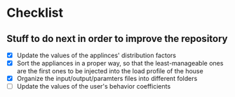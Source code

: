 # Checklist

## Stuff to do next in order to improve the repository

*[x] Update the values of the applinces' distribution factors
*[x] Sort the appliances in a proper way, so that the least-manageable ones are the first ones to be injected into the load profile of the house
*[x] Organize the input/output/paramters files into different folders
*[ ] Update the values of the user's behavior coefficients
